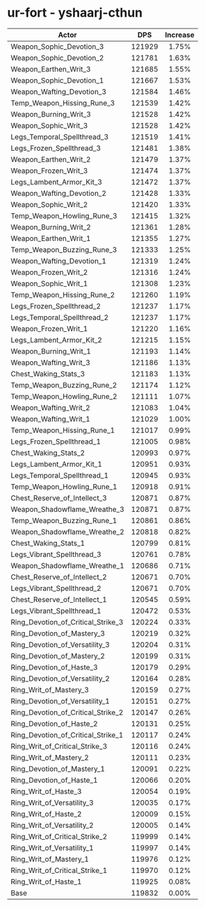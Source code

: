 # ur-fort - yshaarj-cthun
| Actor | DPS | Increase |
|---|:---:|:---:|
|Weapon_Sophic_Devotion_3|121929|1.75%|
|Weapon_Sophic_Devotion_2|121781|1.63%|
|Weapon_Earthen_Writ_3|121685|1.55%|
|Weapon_Sophic_Devotion_1|121667|1.53%|
|Weapon_Wafting_Devotion_3|121584|1.46%|
|Temp_Weapon_Hissing_Rune_3|121539|1.42%|
|Weapon_Burning_Writ_3|121528|1.42%|
|Weapon_Sophic_Writ_3|121528|1.42%|
|Legs_Temporal_Spellthread_3|121519|1.41%|
|Legs_Frozen_Spellthread_3|121481|1.38%|
|Weapon_Earthen_Writ_2|121479|1.37%|
|Weapon_Frozen_Writ_3|121474|1.37%|
|Legs_Lambent_Armor_Kit_3|121472|1.37%|
|Weapon_Wafting_Devotion_2|121428|1.33%|
|Weapon_Sophic_Writ_2|121420|1.33%|
|Temp_Weapon_Howling_Rune_3|121415|1.32%|
|Weapon_Burning_Writ_2|121361|1.28%|
|Weapon_Earthen_Writ_1|121355|1.27%|
|Temp_Weapon_Buzzing_Rune_3|121333|1.25%|
|Weapon_Wafting_Devotion_1|121319|1.24%|
|Weapon_Frozen_Writ_2|121316|1.24%|
|Weapon_Sophic_Writ_1|121308|1.23%|
|Temp_Weapon_Hissing_Rune_2|121260|1.19%|
|Legs_Frozen_Spellthread_2|121237|1.17%|
|Legs_Temporal_Spellthread_2|121237|1.17%|
|Weapon_Frozen_Writ_1|121220|1.16%|
|Legs_Lambent_Armor_Kit_2|121215|1.15%|
|Weapon_Burning_Writ_1|121193|1.14%|
|Weapon_Wafting_Writ_3|121186|1.13%|
|Chest_Waking_Stats_3|121183|1.13%|
|Temp_Weapon_Buzzing_Rune_2|121174|1.12%|
|Temp_Weapon_Howling_Rune_2|121111|1.07%|
|Weapon_Wafting_Writ_2|121083|1.04%|
|Weapon_Wafting_Writ_1|121029|1.00%|
|Temp_Weapon_Hissing_Rune_1|121017|0.99%|
|Legs_Frozen_Spellthread_1|121005|0.98%|
|Chest_Waking_Stats_2|120993|0.97%|
|Legs_Lambent_Armor_Kit_1|120951|0.93%|
|Legs_Temporal_Spellthread_1|120945|0.93%|
|Temp_Weapon_Howling_Rune_1|120918|0.91%|
|Chest_Reserve_of_Intellect_3|120871|0.87%|
|Weapon_Shadowflame_Wreathe_3|120871|0.87%|
|Temp_Weapon_Buzzing_Rune_1|120861|0.86%|
|Weapon_Shadowflame_Wreathe_2|120818|0.82%|
|Chest_Waking_Stats_1|120799|0.81%|
|Legs_Vibrant_Spellthread_3|120761|0.78%|
|Weapon_Shadowflame_Wreathe_1|120686|0.71%|
|Chest_Reserve_of_Intellect_2|120671|0.70%|
|Legs_Vibrant_Spellthread_2|120671|0.70%|
|Chest_Reserve_of_Intellect_1|120545|0.59%|
|Legs_Vibrant_Spellthread_1|120472|0.53%|
|Ring_Devotion_of_Critical_Strike_3|120224|0.33%|
|Ring_Devotion_of_Mastery_3|120219|0.32%|
|Ring_Devotion_of_Versatility_3|120204|0.31%|
|Ring_Devotion_of_Mastery_2|120199|0.31%|
|Ring_Devotion_of_Haste_3|120179|0.29%|
|Ring_Devotion_of_Versatility_2|120164|0.28%|
|Ring_Writ_of_Mastery_3|120159|0.27%|
|Ring_Devotion_of_Versatility_1|120151|0.27%|
|Ring_Devotion_of_Critical_Strike_2|120147|0.26%|
|Ring_Devotion_of_Haste_2|120131|0.25%|
|Ring_Devotion_of_Critical_Strike_1|120117|0.24%|
|Ring_Writ_of_Critical_Strike_3|120116|0.24%|
|Ring_Writ_of_Mastery_2|120111|0.23%|
|Ring_Devotion_of_Mastery_1|120091|0.22%|
|Ring_Devotion_of_Haste_1|120066|0.20%|
|Ring_Writ_of_Haste_3|120054|0.19%|
|Ring_Writ_of_Versatility_3|120035|0.17%|
|Ring_Writ_of_Haste_2|120009|0.15%|
|Ring_Writ_of_Versatility_2|120005|0.14%|
|Ring_Writ_of_Critical_Strike_2|119999|0.14%|
|Ring_Writ_of_Versatility_1|119997|0.14%|
|Ring_Writ_of_Mastery_1|119976|0.12%|
|Ring_Writ_of_Critical_Strike_1|119970|0.12%|
|Ring_Writ_of_Haste_1|119925|0.08%|
|Base|119832|0.00%|
